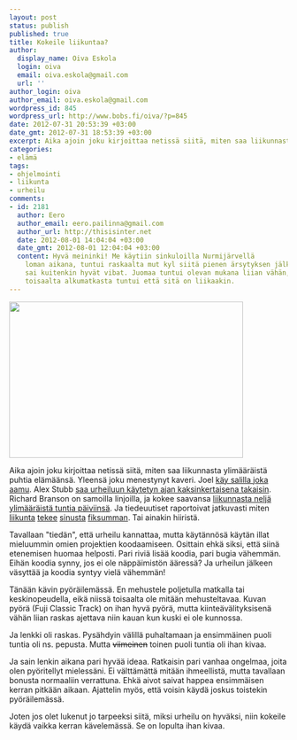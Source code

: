 ```yaml
---
layout: post
status: publish
published: true
title: Kokeile liikuntaa?
author:
  display_name: Oiva Eskola
  login: oiva
  email: oiva.eskola@gmail.com
  url: ''
author_login: oiva
author_email: oiva.eskola@gmail.com
wordpress_id: 845
wordpress_url: http://www.bobs.fi/oiva/?p=845
date: 2012-07-31 20:53:39 +03:00
date_gmt: 2012-07-31 18:53:39 +03:00
excerpt: Aika ajoin joku kirjoittaa netissä siitä, miten saa liikunnasta ylimääräistä puhtia elämäänsä. Yleensä joku menestynyt kaveri.
categories:
- elämä
tags:
- ohjelmointi
- liikunta
- urheilu
comments:
- id: 2181
  author: Eero
  author_email: eero.pailinna@gmail.com
  author_url: http://thisisinter.net
  date: 2012-08-01 14:04:04 +03:00
  date_gmt: 2012-08-01 12:04:04 +03:00
  content: Hyvä meininki! Me käytiin sinkuloilla Nurmijärvellä
    loman aikana, tuntui raskaalta mut kyl siitä pienen ärsytyksen jälkeen
    sai kuitenkin hyvät vibat. Juomaa tuntui olevan mukana liian vähän,
    toisaalta alkumatkasta tuntui että sitä on liikaakin.
---
```

<p><a href="https://fbcdn-sphotos-g-a.akamaihd.net/hphotos-ak-ash2/v/t1.0-9/562374_10150893531394518_421627031_n.jpg?oh=330d9c43ec26db41ccdb1fdf45e1b340&oe=55908EDD&__gda__=1435156623_681ec69f04a310a2ec41eae0014664c5"><img class="alignnone" src="https://fbcdn-sphotos-g-a.akamaihd.net/hphotos-ak-ash2/v/t1.0-9/562374_10150893531394518_421627031_n.jpg?oh=330d9c43ec26db41ccdb1fdf45e1b340&oe=55908EDD&__gda__=1435156623_681ec69f04a310a2ec41eae0014664c5" alt="" width="423" height="282" /></a></p>
<p>Aika ajoin joku kirjoittaa netissä siitä, miten saa liikunnasta ylimääräistä puhtia elämäänsä. Yleensä joku menestynyt kaveri. Joel <a title="The exercise habit (eng)" href="http://joel.is/post/24064139389/the-exercise-habit">käy salilla joka aamu</a>. Alex Stubb <a title="Alex Stubb: Pirkan pyöräily ja Frankfurtin Ironman" href="http://www.alexstubb.com/fi/blog/1937/">saa urheiluun käytetyn ajan kaksinkertaisena takaisin</a>. Richard Branson on samoilla linjoilla, ja kokee saavansa <a title="How to Supercharge your Productivity the Richard Branson Way (eng)" href="http://www.lifehack.org/articles/productivity/how-to-supercharge-your-productivity-the-richard-branson-way.html">liikunnasta neljä ylimääräistä tuntia päiviinsä</a>. Ja tiedeuutiset raportoivat jatkuvasti miten <a title="NYTimes: How Exercise Could Lead to a Better Brain (eng)" href="http://www.nytimes.com/2012/04/22/magazine/how-exercise-could-lead-to-a-better-brain.html">liikunta</a> <a title="NYTime: How Exercise Fuels the Brain (eng)" href="http://well.blogs.nytimes.com/2012/02/22/how-exercise-fuels-the-brain/">tekee</a> <a title="NYTimes: How Exercise Can Strengthen the Brain (eng)" href="http://well.blogs.nytimes.com/2011/09/28/how-exercise-can-strengthen-the-brain/">sinusta</a> <a title="NYTimes: How Working the Muscles May Boost Brainpower (eng)" href="http://well.blogs.nytimes.com/2012/05/09/how-working-the-muscles-may-boost-brainpower/">fiksumman</a>. Tai ainakin hiiristä.</p>
<p>Tavallaan "tiedän", että urheilu kannattaa, mutta käytännösä käytän illat mieluummin omien projektien koodaamiseen. Osittain ehkä siksi, että siinä etenemisen huomaa helposti. Pari riviä lisää koodia, pari bugia vähemmän. Eihän koodia synny, jos ei ole näppäimistön ääressä? Ja urheilun jälkeen väsyttää ja koodia syntyy vielä vähemmän!</p>
<p>Tänään kävin pyöräilemässä. En mehustele poljetulla matkalla tai keskinopeudella, eikä niissä toisaalta ole mitään mehusteltavaa. Kuvan pyörä (Fuji Classic Track) on ihan hyvä pyörä, mutta kiinteävälityksisenä vähän liian raskas ajettava niin kauan kun kuski ei ole kunnossa.</p>
<p>Ja lenkki oli raskas. Pysähdyin välillä puhaltamaan ja ensimmäinen puoli tuntia oli ns. pepusta. Mutta <del>viimeinen</del> toinen puoli tuntia oli ihan kivaa.</p>
<p>Ja sain lenkin aikana pari hyvää ideaa. Ratkaisin pari vanhaa ongelmaa, joita olen pyöritellyt mielessäni. Ei välttämättä mitään ihmeellistä, mutta tavallaan bonusta normaaliin verrattuna. Ehkä aivot saivat happea ensimmäisen kerran pitkään aikaan. Ajattelin myös, että voisin käydä joskus toistekin pyöräilemässä.</p>
<p>Joten jos olet lukenut jo tarpeeksi siitä, miksi urheilu on hyväksi, niin kokeile käydä vaikka kerran kävelemässä. Se on lopulta ihan kivaa.</p>
